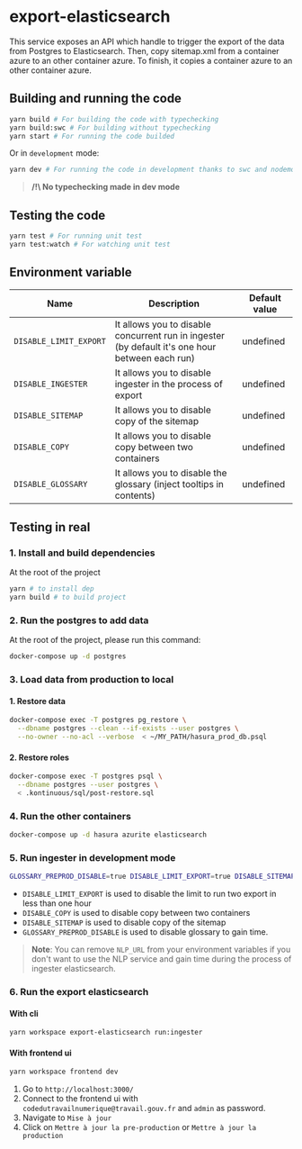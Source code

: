# export-elasticsearch

This service exposes an API which handle to trigger the export of the data from Postgres to Elasticsearch. Then, copy sitemap.xml from a container azure to an other container azure. To finish, it copies a container azure to an other container azure.

## Building and running the code

```sh
yarn build # For building the code with typechecking
yarn build:swc # For building without typechecking
yarn start # For running the code builded
```

Or in `development` mode:

```sh
yarn dev # For running the code in development thanks to swc and nodemon
```

> **/!\ No typechecking made in dev mode**

## Testing the code

```sh
yarn test # For running unit test
yarn test:watch # For watching unit test
```

## Environment variable

| Name                   | Description                                                                                     | Default value |
| ---------------------- | ----------------------------------------------------------------------------------------------- | ------------- |
| `DISABLE_LIMIT_EXPORT` | It allows you to disable concurrent run in ingester (by default it's one hour between each run) | undefined     |
| `DISABLE_INGESTER`     | It allows you to disable ingester in the process of export                                      | undefined     |
| `DISABLE_SITEMAP`      | It allows you to disable copy of the sitemap                                                    | undefined     |
| `DISABLE_COPY`         | It allows you to disable copy between two containers                                            | undefined     |
| `DISABLE_GLOSSARY`     | It allows you to disable the glossary (inject tooltips in contents)                             | undefined     |

## Testing in real

### 1. Install and build dependencies

At the root of the project

```sh
yarn # to install dep
yarn build # to build project
```

### 2. Run the postgres to add data

At the root of the project, please run this command:

```sh
docker-compose up -d postgres
```

### 3. Load data from production to local

#### 1. Restore data

```sh
docker-compose exec -T postgres pg_restore \
  --dbname postgres --clean --if-exists --user postgres \
  --no-owner --no-acl --verbose  < ~/MY_PATH/hasura_prod_db.psql
```

#### 2. Restore roles

```sh
docker-compose exec -T postgres psql \
  --dbname postgres --user postgres \
  < .kontinuous/sql/post-restore.sql
```

### 4. Run the other containers

```sh
docker-compose up -d hasura azurite elasticsearch
```

### 5. Run ingester in development mode

```sh
GLOSSARY_PREPROD_DISABLE=true DISABLE_LIMIT_EXPORT=true DISABLE_SITEMAP=true DISABLE_COPY=true NLP_URL=https://serving-ml-preprod.dev.fabrique.social.gouv.fr HASURA_GRAPHQL_ENDPOINT="http://localhost:8080/v1/graphql" HASURA_GRAPHQL_ADMIN_SECRET="admin1" ELASTICSEARCH_URL_PREPROD="http://localhost:9200" ELASTICSEARCH_URL_PROD="http://localhost:9200" AZ_ACCOUNT_KEY_FROM="Eby8vdM02xNOcqFlqUwJPLlmEtlCDXJ1OUzFT50uSRZ6IFsuFq2UVErCz4I6tq/K1SZFPTOtr/KBHBeksoGMGw==" AZ_ACCOUNT_NAME_FROM="devstoreaccount1" AZ_URL_FROM="http://localhost:10000/devstoreaccount1" AZ_ACCOUNT_KEY_TO="Eby8vdM02xNOcqFlqUwJPLlmEtlCDXJ1OUzFT50uSRZ6IFsuFq2UVErCz4I6tq/K1SZFPTOtr/KBHBeksoGMGw==" AZ_ACCOUNT_NAME_TO="devstoreaccount1" AZ_URL_TO="http://localhost:10000/devstoreaccount1" SITEMAP_DESTINATION_CONTAINER="sitemap" SITEMAP_DESTINATION_NAME="sitemap.xml" SITEMAP_ENDPOINT="http://localhost:3000/api/sitemap" CDTN_ADMIN_ENDPOINT="http://localhost:8080/v1/graphql" SOURCE_CONTAINER_COPY="sitemap" DESTINATION_CONTAINER_COPY="testcopy" ELASTICSEARCH_INDEX_PREPROD="cdtn-v2" ELASTICSEARCH_INDEX_PROD="cdtn-v2" yarn workspace export-elasticsearch dev
```

- `DISABLE_LIMIT_EXPORT` is used to disable the limit to run two export in less than one hour
- `DISABLE_COPY` is used to disable copy between two containers
- `DISABLE_SITEMAP` is used to disable copy of the sitemap
- `GLOSSARY_PREPROD_DISABLE` is used to disable glossary to gain time.

> **Note**: You can remove `NLP_URL` from your environment variables if you don't want to use the NLP service and gain time during the process of ingester elasticsearch.

### 6. Run the export elasticsearch

#### With cli

```sh
yarn workspace export-elasticsearch run:ingester
```

#### With frontend ui

```sh
yarn workspace frontend dev
```

1. Go to `http://localhost:3000/`
2. Connect to the frontend ui with `codedutravailnumerique@travail.gouv.fr` and `admin` as password.
3. Navigate to `Mise à jour`
4. Click on `Mettre à jour la pre-production` or `Mettre à jour la production`
